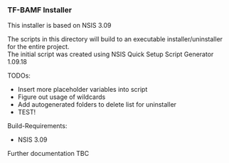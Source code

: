 ### TF-BAMF Installer

This installer is based on NSIS 3.09

The scripts in this directory will build to an executable installer/uninstaller for the entire project.  
The initial script was created using NSIS Quick Setup Script Generator 1.09.18


TODOs:
* Insert more placeholder variables into script
* Figure out usage of wildcards
* Add autogenerated folders to delete list for uninstaller
* TEST!

Build-Requirements:
* NSIS 3.09

Further documentation TBC